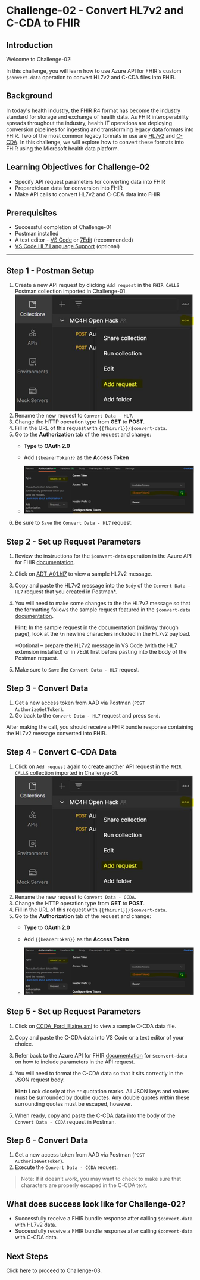# Challenge-02 - Convert HL7v2 and C-CDA to FHIR

## Introduction

Welcome to Challenge-02!

In this challenge, you will learn how to use Azure API for FHIR's custom `$convert-data` operation to convert HL7v2 and C-CDA files into FHIR.

## Background

In today's health industry, the FHIR R4 format has become the industry standard for storage and exchange of health data. As FHIR interoperability spreads throughout the industry, health IT operations are deploying conversion pipelines for ingesting and transforming legacy data formats into FHIR. Two of the most common legacy formats in use are [HL7v2](https://www.hl7.org/implement/standards/product_brief.cfm?product_id=185) and [C-CDA](https://www.healthit.gov/topic/standards-technology/consolidated-cda-overview). In this challenge, we will explore how to convert these formats into FHIR using the Microsoft health data platform.

## Learning Objectives for Challenge-02

+ Specify API request parameters for converting data into FHIR
+ Prepare/clean data for conversion into FHIR
+ Make API calls to convert HL7v2 and C-CDA data into FHIR

## Prerequisites

+ Successful completion of Challenge-01
+ Postman installed
+ A text editor - [VS Code](https://code.visualstudio.com/) or [7Edit](http://7edit.com/home/) (recommended)
+ [VS Code HL7 Language Support](https://marketplace.visualstudio.com/items?itemName=pbrooks.hl7) (optional)

---

## Step 1 - Postman Setup

1. Create a new API request by clicking `Add request` in the `FHIR CALLS` Postman collection imported in Challenge-01.
![New Postman Request Image](./media/add_request.jpg)
2. Rename the new request to `Convert Data - HL7`.
3. Change the HTTP operation type from **GET** to **POST**.
4. Fill in the URL of this request with `{{fhirurl}}/$convert-data`.
5. Go to the **Authorization** tab of the request and change:
    + **Type** to **OAuth 2.0**
    + Add `{{bearerToken}}` as the **Access Token**

    + ![Request Authorization Tab](./media/request-auth.jpg)
6. Be sure to `Save` the `Convert Data - HL7` request.

## Step 2 - Set up Request Parameters

1.	Review the instructions for the ```$convert-data``` operation in the Azure API for FHIR [documentation](https://docs.microsoft.com/en-us/azure/healthcare-apis/azure-api-for-fhir/convert-data). 

2. 	Click on [ADT_A01.hl7](./samples/ADT_A01.hl7) to view a sample HL7v2 message. 

3.	Copy and paste the HL7v2 message into the `Body` of the `Convert Data – HL7` request that you created in Postman*.

4.	You will need to make some changes to the the HL7v2 message so that the formatting follows the sample request featured in the `$convert-data` [documentation](https://docs.microsoft.com/en-us/azure/healthcare-apis/azure-api-for-fhir/convert-data). 

    __Hint:__ In the sample request in the documentation (midway through page), look at the `\n` newline characters included in the HL7v2 payload. 

    *Optional – prepare the HL7v2 message in VS Code (with the HL7 extension installed) or in 7Edit first before pasting into the body of the Postman request.

5. Make sure to `Save` the `Convert Data - HL7` request.

## Step 3 - Convert Data

1. Get a new access token from AAD via Postman (`POST AuthorizeGetToken`).
2. Go back to the `Convert Data - HL7` request and press `Send`.

After making the call, you should receive a FHIR bundle response containing the HL7v2 message converted into FHIR. 

## Step 4 - Convert C-CDA Data

1. Click on `Add request` again to create another API request in the `FHIR CALLS` collection imported in Challenge-01.
![New Postman Request Image](./media/add_request.jpg)
2. Rename the new request to `Convert Data - CCDA`.
3. Change the HTTP operation type from **GET** to **POST**.
4. Fill in the URL of this request with `{{fhirurl}}/$convert-data`.
5. Go to the **Authorization** tab of the request and change:
    + **Type** to **OAuth 2.0**
    + Add `{{bearerToken}}` as the **Access Token**

    + ![Request Authorization Tab](./media/request-auth.jpg)

## Step 5 - Set up Request Parameters

1. Click on [CCDA_Ford_Elaine.xml](./samples/CCDA_Ford_Elaine.xml) to view a sample C-CDA data file.

2. Copy and paste the C-CDA data into VS Code or a text editor of your choice. 

3. Refer back to the Azure API for FHIR [documentation](https://docs.microsoft.com/en-us/azure/healthcare-apis/azure-api-for-fhir/convert-data#parameter-resource) for ```$convert-data``` on how to include parameters in the API request.

4. You will need to format the C-CDA data so that it sits correctly in the JSON request body.

    __Hint:__ Look closely at the `""` quotation marks. All JSON keys and values must be surrounded by double quotes. Any double quotes *within* these surrounding quotes must be escaped, however.

5. When ready, copy and paste the C-CDA data into the body of the `Convert Data - CCDA` request in Postman.

## Step 6 - Convert Data

1. Get a new access token from AAD via Postman (`POST AuthorizeGetToken`).
2. Execute the `Convert Data - CCDA` request.

> Note: If it doesn't work, you may want to check to make sure that characters are properly escaped in the C-CDA text.

## What does success look like for Challenge-02?

+ Successfully receive a FHIR bundle response after calling ```$convert-data``` with HL7v2 data.
+ Successfully receive a FHIR bundle response after calling ```$convert-data``` with C-CDA data.

## Next Steps

Click [here](<../Challenge-03 - Ingest to FHIR/Readme.md>) to proceed to Challenge-03.
